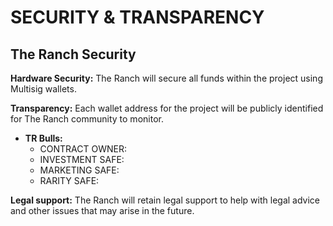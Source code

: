 # SECURITY & TRANSPARENCY

## The Ranch Security

**Hardware Security:** The Ranch will secure all funds within the project using Multisig wallets.

**Transparency:** Each wallet address for the project will be publicly identified for The Ranch community to monitor.

* **TR Bulls:**
  * CONTRACT OWNER:
  * INVESTMENT SAFE:&#x20;
  * MARKETING SAFE:
  * RARITY SAFE:

**Legal support:** The Ranch will retain legal support to help with legal advice and other issues that may arise in the future.
